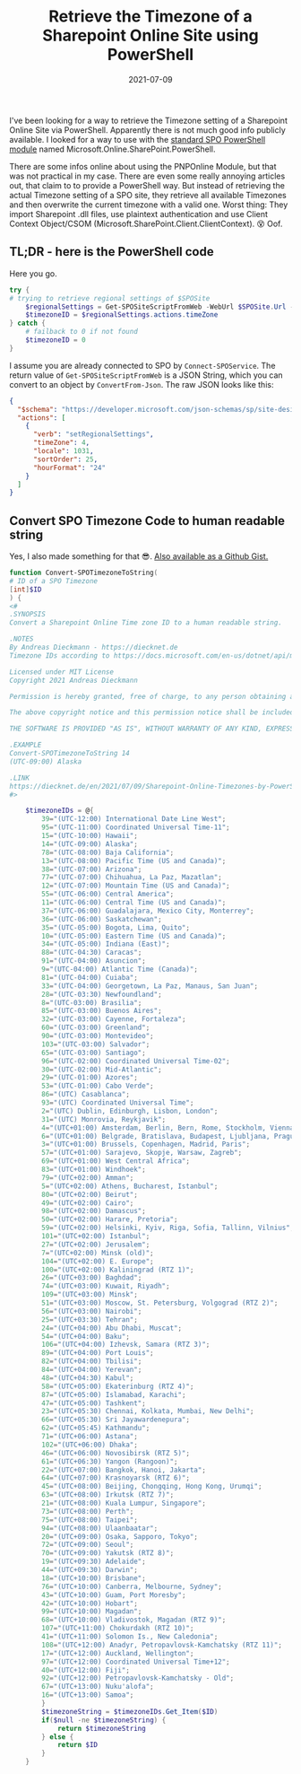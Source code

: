 ﻿---
aliases:
    - sharepoint-online-timezones-by-powershell
slug: Sharepoint-Online-Timezones-by-PowerShell
title: Retrieve the Timezone of a Sharepoint Online Site using PowerShell
contenttags:
    [
        sharepoint online,
        timezone,
        powershell,
        Microsoft.Online.SharePoint.PowerShell
    ]
image: /images/2021/2021-07-09_ConvertSPOSiteTimezone.png
imageAlt: Executing PowerShell cmdlets to retrieve the Timezone of a Sharepoint Online site in a human readable form
date: 2021-07-09
---

I've been looking for a way to retrieve the Timezone setting of a Sharepoint Online Site via PowerShell. Apparently there is not much good info publicly available. I looked for a way to use with the [standard SPO PowerShell module](https://docs.microsoft.com/en-us/powershell/sharepoint/sharepoint-online/connect-sharepoint-online?view=sharepoint-ps) named Microsoft.Online.SharePoint.PowerShell.
  
There are some infos online about using the PNPOnline Module, but that was not practical in my case. There are even some really annoying articles out, that claim to to provide a PowerShell way. But instead of retrieving the actual Timezone setting of a SPO site, they retrieve all available Timezones and then overwrite the current timezone with a valid one. Worst thing: They import Sharepoint .dll files, use plaintext authentication and use Client Context Object/CSOM (Microsoft.SharePoint.Client.ClientContext). 
😵 Oof.

## TL;DR - here is the PowerShell code

Here you go.

```powershell
try {
# trying to retrieve regional settings of $SPOSite
    $regionalSettings = Get-SPOSiteScriptFromWeb -WebUrl $SPOSite.Url -IncludeRegionalSettings | ConvertFrom-Json
    $timezoneID = $regionalSettings.actions.timeZone
} catch {
    # failback to 0 if not found
    $timezoneID = 0
}       
```

I assume you are already connected to SPO by `Connect-SPOService`. The return value of `Get-SPOSiteScriptFromWeb` is a JSON String, which you can convert to an object by `ConvertFrom-Json`. The raw JSON looks like this:

```json
{
  "$schema": "https://developer.microsoft.com/json-schemas/sp/site-design-script-actions.schema.json",
  "actions": [
    {
      "verb": "setRegionalSettings",
      "timeZone": 4,
      "locale": 1031,
      "sortOrder": 25,
      "hourFormat": "24"
    }
  ]
}
```

## Convert SPO Timezone Code to human readable string

Yes, I also made something for that 😎. [Also available as a Github Gist.](https://gist.github.com/diecknet/c4fbefd8fc3fdeb965b70baefe9cee53)

```powershell
function Convert-SPOTimezoneToString(
# ID of a SPO Timezone
[int]$ID
) {
<#
.SYNOPSIS
Convert a Sharepoint Online Time zone ID to a human readable string.

.NOTES
By Andreas Dieckmann - https://diecknet.de
Timezone IDs according to https://docs.microsoft.com/en-us/dotnet/api/microsoft.sharepoint.spregionalsettings.timezones?view=sharepoint-server#Microsoft_SharePoint_SPRegionalSettings_TimeZones

Licensed under MIT License
Copyright 2021 Andreas Dieckmann

Permission is hereby granted, free of charge, to any person obtaining a copy of this software and associated documentation files (the "Software"), to deal in the Software without restriction, including without limitation the rights to use, copy, modify, merge, publish, distribute, sublicense, and/or sell copies of the Software, and to permit persons to whom the Software is furnished to do so, subject to the following conditions:

The above copyright notice and this permission notice shall be included in all copies or substantial portions of the Software.

THE SOFTWARE IS PROVIDED "AS IS", WITHOUT WARRANTY OF ANY KIND, EXPRESS OR IMPLIED, INCLUDING BUT NOT LIMITED TO THE WARRANTIES OF MERCHANTABILITY, FITNESS FOR A PARTICULAR PURPOSE AND NONINFRINGEMENT. IN NO EVENT SHALL THE AUTHORS OR COPYRIGHT HOLDERS BE LIABLE FOR ANY CLAIM, DAMAGES OR OTHER LIABILITY, WHETHER IN AN ACTION OF CONTRACT, TORT OR OTHERWISE, ARISING FROM, OUT OF OR IN CONNECTION WITH THE SOFTWARE OR THE USE OR OTHER DEALINGS IN THE SOFTWARE.

.EXAMPLE
Convert-SPOTimezoneToString 14
(UTC-09:00) Alaska

.LINK
https://diecknet.de/en/2021/07/09/Sharepoint-Online-Timezones-by-PowerShell/
#>

    $timezoneIDs = @{
        39="(UTC-12:00) International Date Line West";
        95="(UTC-11:00) Coordinated Universal Time-11";
        15="(UTC-10:00) Hawaii";
        14="(UTC-09:00) Alaska";
        78="(UTC-08:00) Baja California";
        13="(UTC-08:00) Pacific Time (US and Canada)";
        38="(UTC-07:00) Arizona";
        77="(UTC-07:00) Chihuahua, La Paz, Mazatlan";
        12="(UTC-07:00) Mountain Time (US and Canada)";
        55="(UTC-06:00) Central America";
        11="(UTC-06:00) Central Time (US and Canada)";
        37="(UTC-06:00) Guadalajara, Mexico City, Monterrey";
        36="(UTC-06:00) Saskatchewan";
        35="(UTC-05:00) Bogota, Lima, Quito";
        10="(UTC-05:00) Eastern Time (US and Canada)";
        34="(UTC-05:00) Indiana (East)";
        88="(UTC-04:30) Caracas";
        91="(UTC-04:00) Asuncion";
        9="(UTC-04:00) Atlantic Time (Canada)";
        81="(UTC-04:00) Cuiaba";
        33="(UTC-04:00) Georgetown, La Paz, Manaus, San Juan";
        28="(UTC-03:30) Newfoundland";
        8="(UTC-03:00) Brasilia";
        85="(UTC-03:00) Buenos Aires";
        32="(UTC-03:00) Cayenne, Fortaleza";
        60="(UTC-03:00) Greenland";
        90="(UTC-03:00) Montevideo";
        103="(UTC-03:00) Salvador";
        65="(UTC-03:00) Santiago";
        96="(UTC-02:00) Coordinated Universal Time-02";
        30="(UTC-02:00) Mid-Atlantic";
        29="(UTC-01:00) Azores";
        53="(UTC-01:00) Cabo Verde";
        86="(UTC) Casablanca";
        93="(UTC) Coordinated Universal Time";
        2="(UTC) Dublin, Edinburgh, Lisbon, London";
        31="(UTC) Monrovia, Reykjavik";
        4="(UTC+01:00) Amsterdam, Berlin, Bern, Rome, Stockholm, Vienna";
        6="(UTC+01:00) Belgrade, Bratislava, Budapest, Ljubljana, Prague";
        3="(UTC+01:00) Brussels, Copenhagen, Madrid, Paris";
        57="(UTC+01:00) Sarajevo, Skopje, Warsaw, Zagreb";
        69="(UTC+01:00) West Central Africa";
        83="(UTC+01:00) Windhoek";
        79="(UTC+02:00) Amman";
        5="(UTC+02:00) Athens, Bucharest, Istanbul";
        80="(UTC+02:00) Beirut";
        49="(UTC+02:00) Cairo";
        98="(UTC+02:00) Damascus";
        50="(UTC+02:00) Harare, Pretoria";
        59="(UTC+02:00) Helsinki, Kyiv, Riga, Sofia, Tallinn, Vilnius";
        101="(UTC+02:00) Istanbul";
        27="(UTC+02:00) Jerusalem";
        7="(UTC+02:00) Minsk (old)";
        104="(UTC+02:00) E. Europe";
        100="(UTC+02:00) Kaliningrad (RTZ 1)";
        26="(UTC+03:00) Baghdad";
        74="(UTC+03:00) Kuwait, Riyadh";
        109="(UTC+03:00) Minsk";
        51="(UTC+03:00) Moscow, St. Petersburg, Volgograd (RTZ 2)";
        56="(UTC+03:00) Nairobi";
        25="(UTC+03:30) Tehran";
        24="(UTC+04:00) Abu Dhabi, Muscat";
        54="(UTC+04:00) Baku";
        106="(UTC+04:00) Izhevsk, Samara (RTZ 3)";
        89="(UTC+04:00) Port Louis";
        82="(UTC+04:00) Tbilisi";
        84="(UTC+04:00) Yerevan";
        48="(UTC+04:30) Kabul";
        58="(UTC+05:00) Ekaterinburg (RTZ 4)";
        87="(UTC+05:00) Islamabad, Karachi";
        47="(UTC+05:00) Tashkent";
        23="(UTC+05:30) Chennai, Kolkata, Mumbai, New Delhi";
        66="(UTC+05:30) Sri Jayawardenepura";
        62="(UTC+05:45) Kathmandu";
        71="(UTC+06:00) Astana";
        102="(UTC+06:00) Dhaka";
        46="(UTC+06:00) Novosibirsk (RTZ 5)";
        61="(UTC+06:30) Yangon (Rangoon)";
        22="(UTC+07:00) Bangkok, Hanoi, Jakarta";
        64="(UTC+07:00) Krasnoyarsk (RTZ 6)";
        45="(UTC+08:00) Beijing, Chongqing, Hong Kong, Urumqi";
        63="(UTC+08:00) Irkutsk (RTZ 7)";
        21="(UTC+08:00) Kuala Lumpur, Singapore";
        73="(UTC+08:00) Perth";
        75="(UTC+08:00) Taipei";
        94="(UTC+08:00) Ulaanbaatar";
        20="(UTC+09:00) Osaka, Sapporo, Tokyo";
        72="(UTC+09:00) Seoul";
        70="(UTC+09:00) Yakutsk (RTZ 8)";
        19="(UTC+09:30) Adelaide";
        44="(UTC+09:30) Darwin";
        18="(UTC+10:00) Brisbane";
        76="(UTC+10:00) Canberra, Melbourne, Sydney";
        43="(UTC+10:00) Guam, Port Moresby";
        42="(UTC+10:00) Hobart";
        99="(UTC+10:00) Magadan";
        68="(UTC+10:00) Vladivostok, Magadan (RTZ 9)";
        107="(UTC+11:00) Chokurdakh (RTZ 10)";
        41="(UTC+11:00) Solomon Is., New Caledonia";
        108="(UTC+12:00) Anadyr, Petropavlovsk-Kamchatsky (RTZ 11)";
        17="(UTC+12:00) Auckland, Wellington";
        97="(UTC+12:00) Coordinated Universal Time+12";
        40="(UTC+12:00) Fiji";
        92="(UTC+12:00) Petropavlovsk-Kamchatsky - Old";
        67="(UTC+13:00) Nuku'alofa";
        16="(UTC+13:00) Samoa";
        }
        $timezoneString = $timezoneIDs.Get_Item($ID)
        if($null -ne $timezoneString) {
            return $timezoneString
        } else {
            return $ID
        }
    }
```
